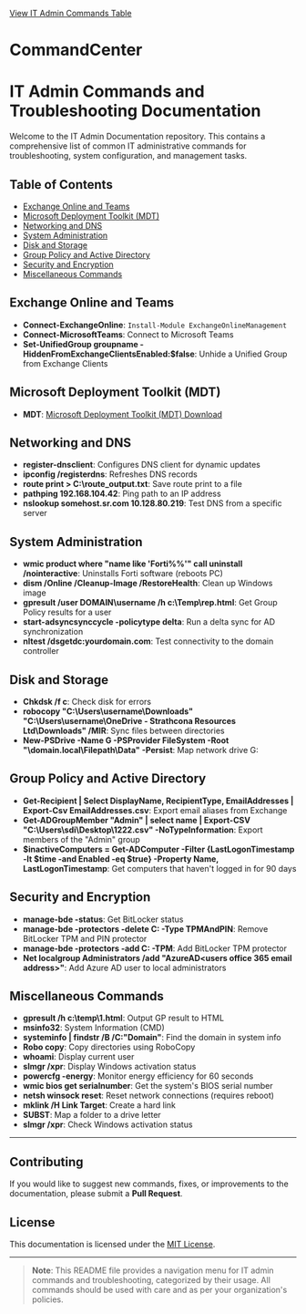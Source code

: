 [View IT Admin Commands Table](table.md)
# CommandCenter
# IT Admin Commands and Troubleshooting Documentation

Welcome to the IT Admin Documentation repository. This contains a comprehensive list of common IT administrative commands for troubleshooting, system configuration, and management tasks.

## Table of Contents
- [Exchange Online and Teams](#exchange-online-and-teams)
- [Microsoft Deployment Toolkit (MDT)](#microsoft-deployment-toolkit-mdt)
- [Networking and DNS](#networking-and-dns)
- [System Administration](#system-administration)
- [Disk and Storage](#disk-and-storage)
- [Group Policy and Active Directory](#group-policy-and-active-directory)
- [Security and Encryption](#security-and-encryption)
- [Miscellaneous Commands](#miscellaneous-commands)

## Exchange Online and Teams
- **Connect-ExchangeOnline**: `Install-Module ExchangeOnlineManagement`
- **Connect-MicrosoftTeams**: Connect to Microsoft Teams
- **Set-UnifiedGroup groupname -HiddenFromExchangeClientsEnabled:$false**: Unhide a Unified Group from Exchange Clients

## Microsoft Deployment Toolkit (MDT)
- **MDT**: [Microsoft Deployment Toolkit (MDT) Download](https://www.microsoft.com/en-us/download/details.aspx?id=54259)

## Networking and DNS
- **register-dnsclient**: Configures DNS client for dynamic updates
- **ipconfig /registerdns**: Refreshes DNS records
- **route print > C:\route_output.txt**: Save route print to a file
- **pathping 192.168.104.42**: Ping path to an IP address
- **nslookup somehost.sr.com 10.128.80.219**: Test DNS from a specific server

## System Administration
- **wmic product where "name like 'Forti%%'" call uninstall /nointeractive**: Uninstalls Forti software (reboots PC)
- **dism /Online /Cleanup-Image /RestoreHealth**: Clean up Windows image
- **gpresult /user DOMAIN\username /h c:\Temp\rep.html**: Get Group Policy results for a user
- **start-adsyncsynccycle -policytype delta**: Run a delta sync for AD synchronization
- **nltest /dsgetdc:yourdomain.com**: Test connectivity to the domain controller

## Disk and Storage
- **Chkdsk /f c**: Check disk for errors
- **robocopy "C:\Users\username\Downloads" "C:\Users\username\OneDrive - Strathcona Resources Ltd\Downloads" /MIR**: Sync files between directories
- **New-PSDrive -Name G -PSProvider FileSystem -Root "\\domain.local\Filepath\Data" -Persist**: Map network drive G:

## Group Policy and Active Directory
- **Get-Recipient | Select DisplayName, RecipientType, EmailAddresses | Export-Csv EmailAddresses.csv**: Export email aliases from Exchange
- **Get-ADGroupMember "Admin" | select name | Export-CSV "C:\Users\sdi\Desktop\1222.csv" -NoTypeInformation**: Export members of the "Admin" group
- **$inactiveComputers = Get-ADComputer -Filter {LastLogonTimestamp -lt $time -and Enabled -eq $true} -Property Name, LastLogonTimestamp**: Get computers that haven't logged in for 90 days

## Security and Encryption
- **manage-bde -status**: Get BitLocker status
- **manage-bde -protectors -delete C: -Type TPMAndPIN**: Remove BitLocker TPM and PIN protector
- **manage-bde -protectors -add C: -TPM**: Add BitLocker TPM protector
- **Net localgroup Administrators /add "AzureAD\<users office 365 email address>"**: Add Azure AD user to local administrators

## Miscellaneous Commands
- **gpresult /h c:\temp\1.html**: Output GP result to HTML
- **msinfo32**: System Information (CMD)
- **systeminfo | findstr /B /C:"Domain"**: Find the domain in system info
- **Robo copy**: Copy directories using RoboCopy
- **whoami**: Display current user
- **slmgr /xpr**: Display Windows activation status
- **powercfg -energy**: Monitor energy efficiency for 60 seconds
- **wmic bios get serialnumber**: Get the system's BIOS serial number
- **netsh winsock reset**: Reset network connections (requires reboot)
- **mklink /H Link Target**: Create a hard link
- **SUBST**: Map a folder to a drive letter
- **slmgr /xpr**: Check Windows activation status

---

## Contributing
If you would like to suggest new commands, fixes, or improvements to the documentation, please submit a **Pull Request**.

## License
This documentation is licensed under the [MIT License](LICENSE).

---

> **Note**: This README file provides a navigation menu for IT admin commands and troubleshooting, categorized by their usage. All commands should be used with care and as per your organization's policies.
